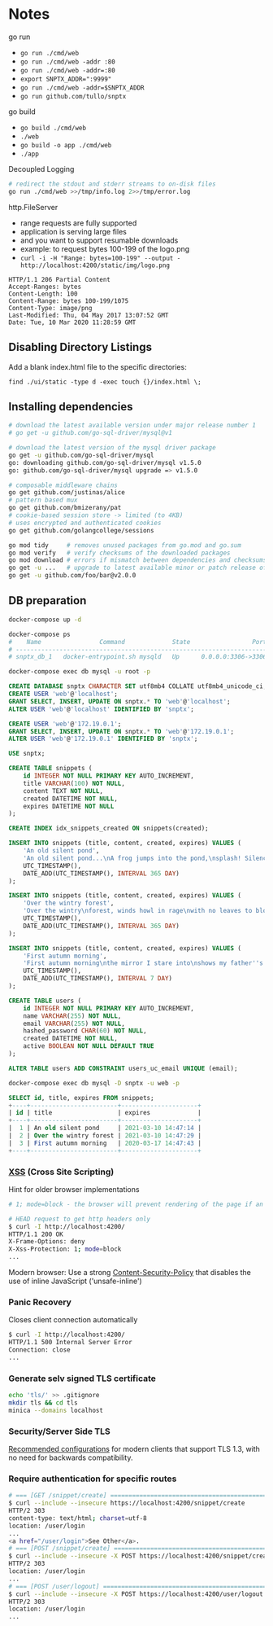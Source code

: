# Notes

go run

* `go run ./cmd/web`
* `go run ./cmd/web -addr :80`
* `go run ./cmd/web -addr=:80`
* `export SNPTX_ADDR=":9999"`
* `go run ./cmd/web -addr=$SNPTX_ADDR`
* `go run github.com/tullo/snptx`

go build

* `go build ./cmd/web`
* `./web`
* `go build -o app ./cmd/web`
* `./app`

Decoupled Logging

```bash
# redirect the stdout and stderr streams to on-disk files
go run ./cmd/web >>/tmp/info.log 2>>/tmp/error.log
```

http.FileServer

* range requests are fully supported
* application is serving large files
* and you want to support resumable downloads
* example: to request bytes 100-199 of the logo.png
* `curl -i -H "Range: bytes=100-199" --output - http://localhost:4200/static/img/logo.png`

```console
HTTP/1.1 206 Partial Content
Accept-Ranges: bytes
Content-Length: 100
Content-Range: bytes 100-199/1075
Content-Type: image/png
Last-Modified: Thu, 04 May 2017 13:07:52 GMT
Date: Tue, 10 Mar 2020 11:28:59 GMT
```

## Disabling Directory Listings

Add a blank index.html file to the specific directories:

`find ./ui/static -type d -exec touch {}/index.html \;`

## Installing dependencies

``` bash
# download the latest available version under major release number 1
# go get -u github.com/go-sql-driver/mysql@v1

# download the latest version of the mysql driver package
go get -u github.com/go-sql-driver/mysql
go: downloading github.com/go-sql-driver/mysql v1.5.0
go: github.com/go-sql-driver/mysql upgrade => v1.5.0

# composable middleware chains
go get github.com/justinas/alice
# pattern based mux
go get github.com/bmizerany/pat
# cookie-based session store -> limited (to 4KB)
# uses encrypted and authenticated cookies
go get github.com/golangcollege/sessions

go mod tidy     # removes unused packages from go.mod and go.sum
go mod verify   # verify checksums of the downloaded packages
go mod download # errors if mismatch between dependencies and checksums
go get -u ...   # upgrade to latest available minor or patch release of a package
go get -u github.com/foo/bar@v2.0.0
```

## DB preparation

```bash
docker-compose up -d

docker-compose ps
#    Name                Command             State                 Ports
# ------------------------------------------------------------------------------------
# snptx_db_1   docker-entrypoint.sh mysqld   Up      0.0.0.0:3306->3306/tcp, 33060/tcp

docker-compose exec db mysql -u root -p
```

```sql
CREATE DATABASE snptx CHARACTER SET utf8mb4 COLLATE utf8mb4_unicode_ci;
CREATE USER 'web'@'localhost';
GRANT SELECT, INSERT, UPDATE ON snptx.* TO 'web'@'localhost';
ALTER USER 'web'@'localhost' IDENTIFIED BY 'snptx';

CREATE USER 'web'@'172.19.0.1';
GRANT SELECT, INSERT, UPDATE ON snptx.* TO 'web'@'172.19.0.1';
ALTER USER 'web'@'172.19.0.1' IDENTIFIED BY 'snptx';

USE snptx;

CREATE TABLE snippets (
    id INTEGER NOT NULL PRIMARY KEY AUTO_INCREMENT,
    title VARCHAR(100) NOT NULL,
    content TEXT NOT NULL,
    created DATETIME NOT NULL,
    expires DATETIME NOT NULL
);

CREATE INDEX idx_snippets_created ON snippets(created);

INSERT INTO snippets (title, content, created, expires) VALUES (
    'An old silent pond',
    'An old silent pond...\nA frog jumps into the pond,\nsplash! Silence again.\n\n– Matsuo Bashō',
    UTC_TIMESTAMP(),
    DATE_ADD(UTC_TIMESTAMP(), INTERVAL 365 DAY)
);

INSERT INTO snippets (title, content, created, expires) VALUES (
    'Over the wintry forest',
    'Over the wintry\nforest, winds howl in rage\nwith no leaves to blow.\n\n– Natsume Soseki',
    UTC_TIMESTAMP(),
    DATE_ADD(UTC_TIMESTAMP(), INTERVAL 365 DAY)
);

INSERT INTO snippets (title, content, created, expires) VALUES (
    'First autumn morning',
    'First autumn morning\nthe mirror I stare into\nshows my father''s face.\n\n– Murakami Kijo',
    UTC_TIMESTAMP(),
    DATE_ADD(UTC_TIMESTAMP(), INTERVAL 7 DAY)
);

CREATE TABLE users (
    id INTEGER NOT NULL PRIMARY KEY AUTO_INCREMENT,
    name VARCHAR(255) NOT NULL,
    email VARCHAR(255) NOT NULL,
    hashed_password CHAR(60) NOT NULL,
    created DATETIME NOT NULL,
    active BOOLEAN NOT NULL DEFAULT TRUE
);

ALTER TABLE users ADD CONSTRAINT users_uc_email UNIQUE (email);

```

```bash
docker-compose exec db mysql -D snptx -u web -p
```

```sql
SELECT id, title, expires FROM snippets;
+----+------------------------+---------------------+
| id | title                  | expires             |
+----+------------------------+---------------------+
|  1 | An old silent pond     | 2021-03-10 14:47:14 |
|  2 | Over the wintry forest | 2021-03-10 14:47:29 |
|  3 | First autumn morning   | 2020-03-17 14:47:43 |
+----+------------------------+---------------------+
```

### [XSS](https://developer.mozilla.org/en-US/docs/Web/HTTP/Headers/X-XSS-Protection) (Cross Site Scripting)

Hint for older browser implementations

```bash
# 1; mode=block - the browser will prevent rendering of the page if an attack is detected

# HEAD request to get http headers only
$ curl -I http://localhost:4200/
HTTP/1.1 200 OK
X-Frame-Options: deny
X-Xss-Protection: 1; mode=block
...
```

Modern browser: Use a strong [Content-Security-Policy](https://developer.mozilla.org/en-US/docs/Web/HTTP/Headers/Content-Security-Policy) that disables the use of inline JavaScript ('unsafe-inline')

### Panic Recovery

Closes client connection automatically

```bash
$ curl -I http://localhost:4200/
HTTP/1.1 500 Internal Server Error
Connection: close
...
```

### Generate selv signed TLS certificate

```bash
echo 'tls/' >> .gitignore
mkdir tls && cd tls
minica --domains localhost
```

### Security/Server Side TLS

[Recommended configurations](https://wiki.mozilla.org/Security/Server_Side_TLS) for modern clients that support TLS 1.3, with no need for backwards compatibility.

### Require authentication for specific routes

```bash
# === [GET /snippet/create] ===================================================
$ curl --include --insecure https://localhost:4200/snippet/create
HTTP/2 303
content-type: text/html; charset=utf-8
location: /user/login
...
<a href="/user/login">See Other</a>.
# === [POST /snippet/create] ==================================================
$ curl --include --insecure -X POST https://localhost:4200/snippet/create
HTTP/2 303
location: /user/login
...
# === [POST /user/logout] =====================================================
$ curl --include --insecure -X POST https://localhost:4200/user/logout
HTTP/2 303
location: /user/login
...
```
